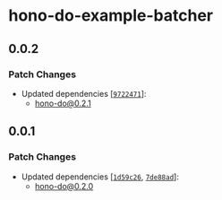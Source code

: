 # hono-do-example-batcher

## 0.0.2

### Patch Changes

- Updated dependencies [[`9722471`](https://github.com/sor4chi/hono-do/commit/9722471232447d56aa0fd60ac052fca2b30fb57d)]:
  - hono-do@0.2.1

## 0.0.1

### Patch Changes

- Updated dependencies [[`1d59c26`](https://github.com/sor4chi/hono-do/commit/1d59c26223aeb098064d7c320d531fc50ef525f4), [`7de88ad`](https://github.com/sor4chi/hono-do/commit/7de88ad95123fb7fb074251273edf9b1b4f79abe)]:
  - hono-do@0.2.0
